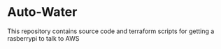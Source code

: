 # Auto-Water

This repository contains source code and terraform scripts for getting a rasberrypi to talk to AWS
